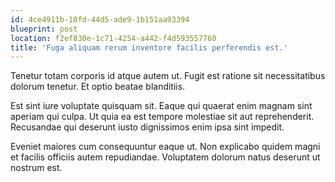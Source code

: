 ```yaml
---
id: 4ce4911b-10fd-44d5-ade9-1b151aa93394
blueprint: post
location: f2ef830e-1c71-4254-a442-f4d593557760
title: 'Fuga aliquam rerum inventore facilis perferendis est.'
---
```

Tenetur totam corporis id atque autem ut. Fugit est ratione sit necessitatibus dolorum tenetur. Et optio beatae blanditiis.

Est sint iure voluptate quisquam sit. Eaque qui quaerat enim magnam sint aperiam qui culpa. Ut quia ea est tempore molestiae sit aut reprehenderit. Recusandae qui deserunt iusto dignissimos enim ipsa sint impedit.

Eveniet maiores cum consequuntur eaque ut. Non explicabo quidem magni et facilis officiis autem repudiandae. Voluptatem dolorum natus deserunt ut nostrum est.
